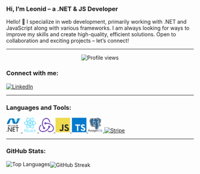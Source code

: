 ### Hi, I’m Leonid – a .NET & JS Developer

Hello! 👋 I specialize in web development, primarily working with .NET and JavaScript along with various frameworks. I am always looking for ways to improve my skills and create high-quality, efficient solutions. Open to collaboration and exciting projects – let’s connect!

---

<p align="center">
  <img src="https://komarev.com/ghpvc/?username=acurasa&label=Profile%20views&color=0e75b6&style=flat" alt="Profile views" />
</p>

### Connect with me:
<p align="left">
  <a href="https://www.linkedin.com/in/leonid-stasyuk-53189b265/" target="_blank">
    <img align="center" src="https://raw.githubusercontent.com/rahuldkjain/github-profile-readme-generator/master/src/images/icons/Social/linked-in-alt.svg" alt="LinkedIn" height="30" width="40" />
  </a>
</p>

---

### Languages and Tools:
<p align="left">
  <a href="https://dotnet.microsoft.com/" target="_blank">
    <img src="https://raw.githubusercontent.com/devicons/devicon/master/icons/dot-net/dot-net-original-wordmark.svg" alt="dotnet" width="40" height="40" />
  </a>
  <a href="https://reactjs.org/" target="_blank">
    <img src="https://raw.githubusercontent.com/devicons/devicon/master/icons/react/react-original-wordmark.svg" alt="React" width="40" height="40" />
  </a>
  <a href="https://redux.js.org/" target="_blank">
    <img src="https://raw.githubusercontent.com/devicons/devicon/master/icons/redux/redux-original.svg" alt="Redux" width="40" height="40" />
  </a>
  <a href="https://www.javascript.com/" target="_blank">
    <img src="https://raw.githubusercontent.com/devicons/devicon/master/icons/javascript/javascript-original.svg" alt="JavaScript" width="40" height="40" />
  </a>
  <a href="https://www.typescriptlang.org/" target="_blank">
    <img src="https://raw.githubusercontent.com/devicons/devicon/master/icons/typescript/typescript-original.svg" alt="TypeScript" width="40" height="40" />
  </a>
  <a href="https://www.postgresql.org/" target="_blank">
    <img src="https://raw.githubusercontent.com/devicons/devicon/master/icons/postgresql/postgresql-original-wordmark.svg" alt="PostgreSQL" width="40" height="40" />
  </a>
  <a href="https://stripe.com/" target="_blank">
    <img src="https://www.svgrepo.com/show/303229/microsoft-sql-server-logo.svg" alt="Stripe" width="40" height="40" />
  </a>
</p>

---

### GitHub Stats:
<p>
  <img align="left" src="https://github-readme-stats.vercel.app/api/top-langs?username=acurasa&show_icons=true&theme=tokyonight&locale=en&layout=compact" alt="Top Languages" />
</p>

<p>
  <img align="center" src="https://github-readme-streak-stats.herokuapp.com/?user=acurasa&theme=tokyonight" alt="GitHub Streak" />
</p>
